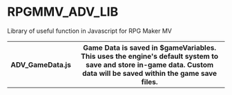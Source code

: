 # RPGMMV_ADV_LIB
 Library of useful function in Javascript for RPG Maker MV

<table>
<tr>
<th>ADV_GameData.js</th>
<th>Game Data is saved in $gameVariables. This uses the engine's default system to save and store in-game data. Custom data will be saved within the game save files.</th>
<tr>
</table>
